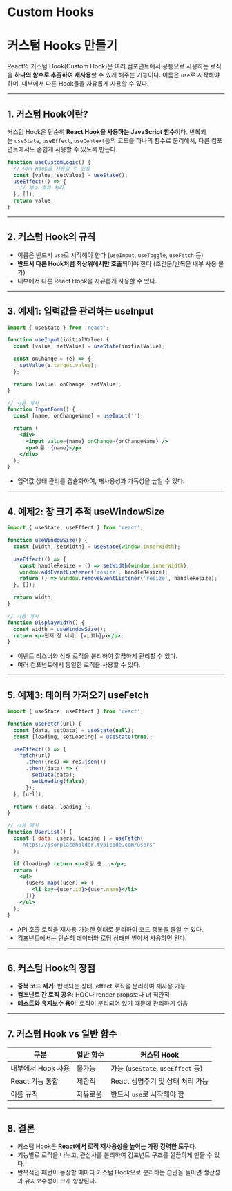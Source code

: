 # Custom Hooks

# 커스텀 Hooks 만들기

React의 커스텀 Hook(Custom Hook)은 여러 컴포넌트에서 공통으로 사용하는 로직을 **하나의 함수로 추출하여 재사용**할 수 있게 해주는 기능이다. 이름은 `use`로 시작해야 하며, 내부에서 다른 Hook들을 자유롭게 사용할 수 있다.

---

## 1. 커스텀 Hook이란?

커스텀 Hook은 단순히 **React Hook을 사용하는 JavaScript 함수**이다. 반복되는 `useState`, `useEffect`, `useContext`등의 코드를 하나의 함수로 분리해서, 다른 컴포넌트에서도 손쉽게 사용할 수 있도록 만든다.

```jsx
function useCustomLogic() {
  // 여러 Hook을 사용할 수 있음
  const [value, setValue] = useState();
  useEffect(() => {
    // 부수 효과 처리
  }, []);
  return value;
}
```

---

## 2. 커스텀 Hook의 규칙

- 이름은 반드시 `use`로 시작해야 한다 (`useInput`, `useToggle`, `useFetch` 등)
- **반드시 다른 Hook처럼 최상위에서만 호출**되어야 한다 (조건문/반복문 내부 사용 불가)
- 내부에서 다른 React Hook을 자유롭게 사용할 수 있다.

---

## 3. 예제1: 입력값을 관리하는 useInput

```jsx
import { useState } from 'react';

function useInput(initialValue) {
  const [value, setValue] = useState(initialValue);

  const onChange = (e) => {
    setValue(e.target.value);
  };

  return [value, onChange, setValue];
}

// 사용 예시
function InputForm() {
  const [name, onChangeName] = useInput('');

  return (
    <div>
      <input value={name} onChange={onChangeName} />
      <p>이름: {name}</p>
    </div>
  );
}
```

- 입력값 상태 관리를 캡슐화하여, 재사용성과 가독성을 높일 수 있다.

---

## 4. 예제2: 창 크기 추적 useWindowSize

```jsx
import { useState, useEffect } from 'react';

function useWindowSize() {
  const [width, setWidth] = useState(window.innerWidth);

  useEffect(() => {
    const handleResize = () => setWidth(window.innerWidth);
    window.addEventListener('resize', handleResize);
    return () => window.removeEventListener('resize', handleResize);
  }, []);

  return width;
}

// 사용 예시
function DisplayWidth() {
  const width = useWindowSize();
  return <p>현재 창 너비: {width}px</p>;
}
```

- 이벤트 리스너와 상태 로직을 분리하여 깔끔하게 관리할 수 있다.
- 여러 컴포넌트에서 동일한 로직을 사용할 수 있다.

---

## 5. 예제3: 데이터 가져오기 useFetch

```jsx
import { useState, useEffect } from 'react';

function useFetch(url) {
  const [data, setData] = useState(null);
  const [loading, setLoading] = useState(true);

  useEffect(() => {
    fetch(url)
      .then((res) => res.json())
      .then((data) => {
        setData(data);
        setLoading(false);
      });
  }, [url]);

  return { data, loading };
}

// 사용 예시
function UserList() {
  const { data: users, loading } = useFetch(
    'https://jsonplaceholder.typicode.com/users'
  );

  if (loading) return <p>로딩 중...</p>;
  return (
    <ul>
      {users.map((user) => (
        <li key={user.id}>{user.name}</li>
      ))}
    </ul>
  );
}
```

- API 호출 로직을 재사용 가능한 형태로 분리하여 코드 중복을 줄일 수 있다.
- 컴포넌트에서는 단순히 데이터와 로딩 상태만 받아서 사용하면 된다.

---

## 6. 커스텀 Hook의 장점

- **중복 코드 제거**: 반복되는 상태, effect 로직을 분리하여 재사용 가능
- **컴포넌트 간 로직 공유**: HOC나 render props보다 더 직관적
- **테스트와 유지보수 용이**: 로직이 분리되어 있기 때문에 관리하기 쉬움

---

## 7. 커스텀 Hook vs 일반 함수

| **구분** | **일반 함수** | **커스텀 Hook** |
| --- | --- | --- |
| 내부에서 Hook 사용 | 불가능 | 가능 (`useState`, `useEffect` 등) |
| React 기능 통합 | 제한적 | React 생명주기 및 상태 처리 가능 |
| 이름 규칙 | 자유로움 | 반드시 `use`로 시작해야 함 |

---

## 8. 결론

- 커스텀 Hook은 **React에서 로직 재사용성을 높이는 가장 강력한 도구**다.
- 기능별로 로직을 나누고, 관심사를 분리하여 컴포넌트 구조를 깔끔하게 만들 수 있다.
- 반복적인 패턴이 등장할 때마다 커스텀 Hook으로 분리하는 습관을 들이면 생산성과 유지보수성이 크게 향상된다.